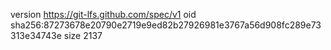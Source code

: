 version https://git-lfs.github.com/spec/v1
oid sha256:87273678e20790e2719e9ed82b27926981e3767a56d908fc289e73313e34743e
size 2137
